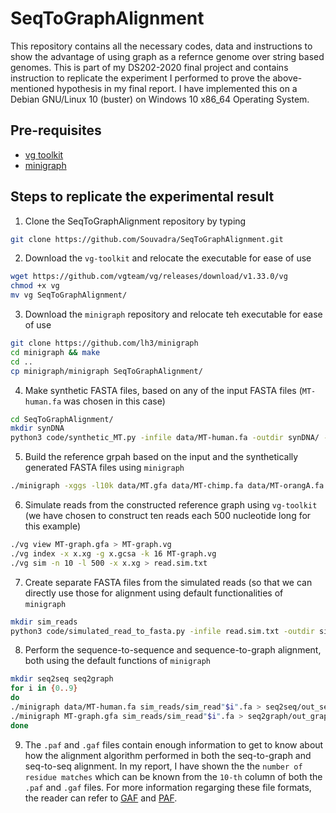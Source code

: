 # SeqToGraphAlignment
This repository contains all the necessary codes, data and instructions to show the advantage of using graph as a refernce genome over string based genomes. This is part of my DS202-2020 final project and contains instruction to replicate the experiment I performed to prove the above-mentioned hypothesis in my final report. I have implemented this on a Debian GNU/Linux 10 (buster) on Windows 10 x86_64 Operating System.

## Pre-requisites
- [vg toolkit](https://github.com/vgteam/vg)
- [minigraph](https://github.com/lh3/minigraph)

## Steps to replicate the experimental result
1. Clone the SeqToGraphAlignment repository by typing
```sh
git clone https://github.com/Souvadra/SeqToGraphAlignment.git
```

2. Download the `vg-toolkit` and relocate the executable for ease of use
```sh
wget https://github.com/vgteam/vg/releases/download/v1.33.0/vg
chmod +x vg
mv vg SeqToGraphAlignment/
```

3. Download the `minigraph` repository and relocate teh executable for ease of use
```sh
git clone https://github.com/lh3/minigraph
cd minigraph && make
cd ..
cp minigraph/minigraph SeqToGraphAlignment/
```

4. Make synthetic FASTA files, based on any of the input FASTA files (`MT-human.fa` was chosen in this case)
```sh
cd SeqToGraphAlignment/
mkdir synDNA
python3 code/synthetic_MT.py -infile data/MT-human.fa -outdir synDNA/ -num_files 10 -outfile MT-syn
```

5. Build the reference grpah based on the input and the synthetically generated FASTA files using `minigraph`
```sh
./minigraph -xggs -l10k data/MT.gfa data/MT-chimp.fa data/MT-orangA.fa data/MT-human.fa synDNA/MT-syn0.fa synDNA/MT-syn1.fa synDNA/MT-syn2.fa synDNA/MT-syn3.fa synDNA/MT-syn4.fa synDNA/MT-syn5.fa synDNA/MT-syn6.fa synDNA/MT-syn7.fa synDNA/MT-syn8.fa synDNA/MT-syn9.fa > MT-graph.gfa
```

6. Simulate reads from the constructed reference graph using `vg-toolkit` (we have chosen to construct ten reads each 500 nucleotide long for this example)
```sh
./vg view MT-graph.gfa > MT-graph.vg
./vg index -x x.xg -g x.gcsa -k 16 MT-graph.vg
./vg sim -n 10 -l 500 -x x.xg > read.sim.txt
```

7. Create separate FASTA files from the simulated reads (so that we can directly use those for alignment using default functionalities of `minigraph`
```sh
mkdir sim_reads
python3 code/simulated_read_to_fasta.py -infile read.sim.txt -outdir sim_reads/ -outfile sim_read
```

8. Perform the sequence-to-sequence and sequence-to-graph alignment, both using the default functions of `minigraph`
```sh
mkdir seq2seq seq2graph
for i in {0..9}
do
./minigraph data/MT-human.fa sim_reads/sim_read"$i".fa > seq2seq/out_seq"$i".paf
./minigraph MT-graph.gfa sim_reads/sim_read"$i".fa > seq2graph/out_graph"$i".gaf
done
```

9. The `.paf` and `.gaf` files contain enough information to get to know about how the alignment algorithm performed in both the seq-to-graph and seq-to-seq alignment. In my report, I have shown the the `number of residue matches` which can be known from the `10-th` column of both the `.paf` and `.gaf` files. For more information regarging these file formats, the reader can refer to [GAF](https://github.com/lh3/gfatools/blob/master/doc/rGFA.md#the-graph-alignment-format-gaf) and [PAF](https://github.com/lh3/miniasm/blob/master/PAF.md).
